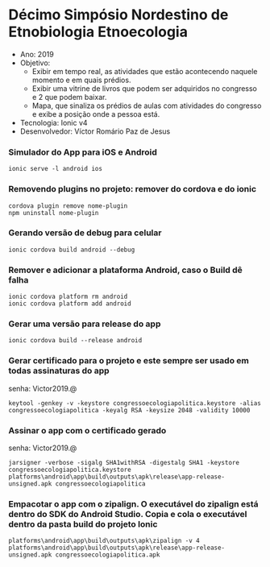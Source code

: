 # Décimo Simpósio Nordestino de Etnobiologia Etnoecologia
- Ano: 2019
- Objetivo: 
     - Exibir em tempo real, as atividades que estão acontecendo naquele momento e em quais prédios. 
     - Exibir uma vitrine de livros que podem ser adquiridos no congresso e 2 que podem baixar.
     - Mapa, que sinaliza os prédios de aulas com atividades do congresso e exibe a posição onde a pessoa está.
- Tecnologia: Ionic v4
- Desenvolvedor: Víctor Romário Paz de Jesus

### Simulador do App para iOS e Android
```
ionic serve -l android ios
```

### Removendo plugins no projeto: remover do cordova e do ionic
```
cordova plugin remove nome-plugin
npm uninstall nome-plugin
```

### Gerando versão de debug para celular
```
ionic cordova build android --debug
```

### Remover e adicionar a plataforma Android, caso o Build dê falha
```
ionic cordova platform rm android
ionic cordova platform add android
```

### Gerar uma versão para release do app
```
ionic cordova build --release android
```

### Gerar certificado para o projeto e este sempre ser usado em todas assinaturas do app
senha: Victor2019.@
```
keytool -genkey -v -keystore congressoecologiapolitica.keystore -alias congressoecologiapolitica -keyalg RSA -keysize 2048 -validity 10000
```


### Assinar o app com o certificado gerado
senha: Victor2019.@
```
jarsigner -verbose -sigalg SHA1withRSA -digestalg SHA1 -keystore congressoecologiapolitica.keystore platforms\android\app\build\outputs\apk\release\app-release-unsigned.apk congressoecologiapolitica
```

### Empacotar o app com o zipalign. O executável do zipalign está dentro do SDK do Android Studio. Copia e cola o executável dentro da pasta build do projeto Ionic
```
platforms\android\app\build\outputs\apk\zipalign -v 4 platforms\android\app\build\outputs\apk\release\app-release-unsigned.apk congressoecologiapolitica.apk
```
